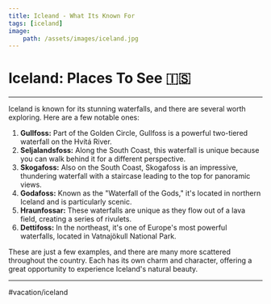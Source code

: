 ```yaml
---
title: Icleand - What Its Known For
tags: [iceland]
image: 
    path: /assets/images/iceland.jpg
---
```


# Iceland: Places To See 🇮🇸 
- - -
Iceland is known for its stunning waterfalls, and there are several worth exploring. Here are a few notable ones:

1. **Gullfoss:** Part of the Golden Circle, Gullfoss is a powerful two-tiered waterfall on the Hvítá River.
2. **Seljalandsfoss:** Along the South Coast, this waterfall is unique because you can walk behind it for a different perspective.
3. **Skogafoss:** Also on the South Coast, Skogafoss is an impressive, thundering waterfall with a staircase leading to the top for panoramic views.
4. **Godafoss:** Known as the "Waterfall of the Gods," it's located in northern Iceland and is particularly scenic.
5. **Hraunfossar:** These waterfalls are unique as they flow out of a lava field, creating a series of rivulets.
6. **Dettifoss:** In the northeast, it's one of Europe's most powerful waterfalls, located in Vatnajökull National Park.

These are just a few examples, and there are many more scattered throughout the country. Each has its own charm and character, offering a great opportunity to experience Iceland's natural beauty.
- - -
#vacation/iceland